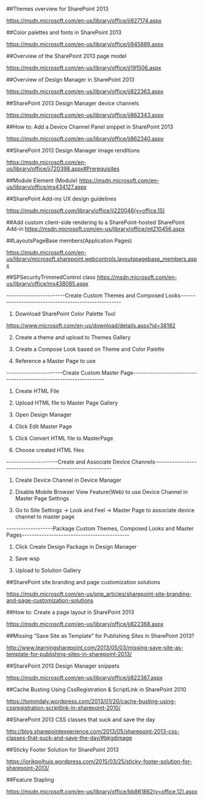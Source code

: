 ##Themes overview for SharePoint 2013

https://msdn.microsoft.com/en-us/library/office/jj927174.aspx

##Color palettes and fonts in SharePoint 2013

https://msdn.microsoft.com/en-us/library/office/jj945889.aspx

##Overview of the SharePoint 2013 page model

https://msdn.microsoft.com/en-us/library/office/jj191506.aspx

##Overview of Design Manager in SharePoint 2013

https://msdn.microsoft.com/en-us/library/office/jj822363.aspx

##SharePoint 2013 Design Manager device channels

https://msdn.microsoft.com/en-us/library/office/jj862343.aspx

##How to: Add a Device Channel Panel snippet in SharePoint 2013

https://msdn.microsoft.com/en-us/library/office/jj862340.aspx

##SharePoint 2013 Design Manager image renditions

https://msdn.microsoft.com/en-us/library/office/jj720398.aspx#Prerequisites

##Module Element (Module)
https://msdn.microsoft.com/en-us/library/office/ms434127.aspx

##SharePoint Add-ins UX design guidelines

https://msdn.microsoft.com/library/office/jj220046(v=office.15)

##Add custom client-side rendering to a SharePoint-hosted SharePoint Add-in
https://msdn.microsoft.com/en-us/library/office/mt210456.aspx

##LayoutsPageBase members(Application Pages)

https://msdn.microsoft.com/en-us/library/microsoft.sharepoint.webcontrols.layoutspagebase_members.aspx

##SPSecurityTrimmedControl class
https://msdn.microsoft.com/en-us/library/office/ms438085.aspx

------------------------Create Custom Themes and Composed Looks-----------------------------------------------------

1. Download SharePoint Color Palette Tool

 https://www.microsoft.com/en-us/download/details.aspx?id=38182

2. Create a theme and upload to Themes Gallery
 

3. Create a Compose Look based on Theme and Color Palette
 
4. Reference a Master Page to use



-----------------------Create Custom Master Page------------------------------------------------------------------

1. Create HTML File

2. Upload HTML file to Master Page Gallery

3. Open Design Manager

4. Click Edit Master Page

5. Click Convert HTML file to MasterPage

6. Choose created HTML files



---------------------Create and Associate Device Channels------------------------------------------------------------

1. Create Device Channel in Device Manager

2. Disable Mobile Browser View Feature(Web) to use Device Channel in Master Page Settings

3. Go to Site Settings -> Look and Feel -> Master Page to associate device channel to master page



-------------------Package Custom Themes, Composed Looks and Master Pages--------------------------------------------

1. Click Create Design Package in Design Manager

2. Save wsp

3. Upload to Solution Gallery


##SharePoint site branding and page customization solutions

https://msdn.microsoft.com/en-us/pnp_articles/sharepoint-site-branding-and-page-customization-solutions

##How to: Create a page layout in SharePoint 2013

https://msdn.microsoft.com/en-us/library/office/jj822368.aspx


##Missing “Save Site as Template” for Publishing Sites in SharePoint 2013?

http://www.learningsharepoint.com/2013/05/03/missing-save-site-as-template-for-publishing-sites-in-sharepoint-2013/

##SharePoint 2013 Design Manager snippets

https://msdn.microsoft.com/en-us/library/office/jj822367.aspx
 
##Cache Busting Using CssRegistration & ScriptLink in SharePoint 2010

https://tommdaly.wordpress.com/2013/01/20/cache-busting-using-cssregistration-scriptlink-in-sharepoint-2010/

##SharePoint 2013 CSS classes that suck and save the day

http://blog.sharepointexperience.com/2013/05/sharepoint-2013-css-classes-that-suck-and-save-the-day/#bkgdimage

##Sticky Footer Solution for SharePoint 2013

https://jorikpolhuis.wordpress.com/2015/03/25/sticky-footer-solution-for-sharepoint-2013/

##Feature Stapling

https://msdn.microsoft.com/en-us/library/office/bb861862(v=office.12).aspx

